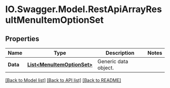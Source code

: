 # IO.Swagger.Model.RestApiArrayResultMenuItemOptionSet
## Properties

Name | Type | Description | Notes
------------ | ------------- | ------------- | -------------
**Data** | [**List&lt;MenuItemOptionSet&gt;**](MenuItemOptionSet.md) | Generic data object. | 

[[Back to Model list]](../README.md#documentation-for-models) [[Back to API list]](../README.md#documentation-for-api-endpoints) [[Back to README]](../README.md)


